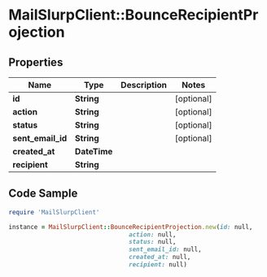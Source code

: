 # MailSlurpClient::BounceRecipientProjection

## Properties

Name | Type | Description | Notes
------------ | ------------- | ------------- | -------------
**id** | **String** |  | [optional] 
**action** | **String** |  | [optional] 
**status** | **String** |  | [optional] 
**sent_email_id** | **String** |  | [optional] 
**created_at** | **DateTime** |  | 
**recipient** | **String** |  | 

## Code Sample

```ruby
require 'MailSlurpClient'

instance = MailSlurpClient::BounceRecipientProjection.new(id: null,
                                 action: null,
                                 status: null,
                                 sent_email_id: null,
                                 created_at: null,
                                 recipient: null)
```



